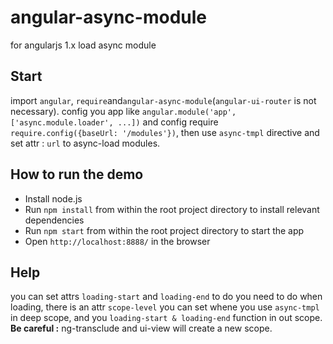 # angular-async-module
for angularjs 1.x load async module

## Start
import `angular`, `require`and`angular-async-module`(`angular-ui-router` is not necessary). config you app like `angular.module('app', ['async.module.loader', ...])` and config require `require.config({baseUrl: '/modules'})`, then use `async-tmpl` directive and set attr : `url` to async-load modules.

## How to run the demo
* Install node.js
* Run `npm install` from within the root project directory to install relevant dependencies
* Run `npm start` from within the root project directory to start the app
* Open `http://localhost:8888/` in the browser

## Help
you can set attrs `loading-start` and `loading-end` to do you need to do when loading, there is an attr `scope-level` you can set whene you use `async-tmpl` in deep scope, and you `loading-start & loading-end` function in out scope. **Be careful :** ng-transclude and ui-view will create a new scope.
